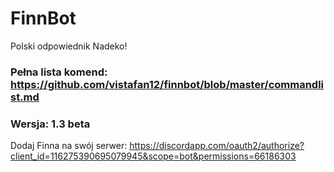 # FinnBot
Polski odpowiednik Nadeko!
### Pełna lista komend: https://github.com/vistafan12/finnbot/blob/master/commandlist.md
### Wersja: 1.3 beta
Dodaj Finna na swój serwer: https://discordapp.com/oauth2/authorize?client_id=116275390695079945&scope=bot&permissions=66186303
